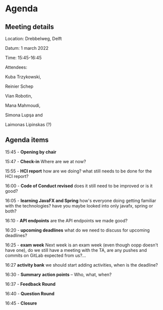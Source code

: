 # Agenda


## Meeting details

Location: 		Drebbelweg, Delft

Datum: 		1 march 2022

Time: 		15:45-16:45

Attendees:		

Kuba Trzykowski, 

Reinier Schep 

Vian Robotin, 

Mana Mahmoudi, 

Simona Lupşa and

Laimonas Lipinskas (?)



## Agenda items

15:45 - **Opening by chair**

15:47 - **Check-in** Where are we at now?

15:55 - **HCI report** how are we doing? what still needs to be done for the HCI report?

16:00 - **Code of Conduct revised** does it still need to be improved or is it good?

16:05 - **learning JavaFX and Spring** how's everyone doing getting familiar with the technologies? have you maybe looked into only javafx, spring or both?

16:10 - **API endpoints** are the API endpoints we made good?

16:20 - **upcoming deadlines** what do we need to discuss for upcoming deadlines?

16:25 - **exam week** Next week is an exam week (even though oopp doesn't have one), do we still have a meeting with the TA, are any pushes and commits on GitLab expected from us?...

16:27   **activity bank** we should start adding activities, when is the deadline?

16:30 - **Summary** **action points** – Who, what, when?

16:37 - **Feedback Round**

16:40 - **Question Round**

16:45 - **Closure**

